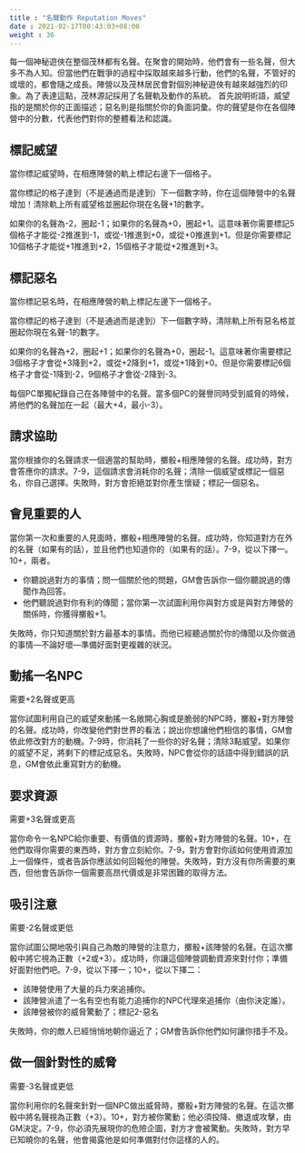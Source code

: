 ```yaml
---
title : "名聲動作 Reputation Moves"
date : 2021-02-17T00:43:03+08:00
weight : 36
---
```


每一個神秘遊俠在整個茂林都有名聲。在聚會的開始時，他們會有一些名聲，但大多不為人知。但當他們在戰爭的過程中採取越來越多行動，他們的名聲，不管好的或壞的，都會隨之成長。陣營以及茂林居民會對個別神秘遊俠有越來越強烈的印象。為了表達這點，茂林源記採用了名聲軌及動作的系統。
首先說明術語，威望指的是關於你的正面描述；惡名則是指關於你的負面詞彙。你的聲望是你在各個陣營中的分數，代表他們對你的整體看法和認識。

## 標記威望

當你標記威望時，在相應陣營的軌上標記右邊下一個格子。

當你標記的格子達到（不是通過而是達到）下一個數字時，你在這個陣營中的名聲增加！清除軌上所有威望格並圈起你現在名聲+1的數字。

如果你的名聲為-2，圈起-1；如果你的名聲為+0，圈起+1。這意味著你需要標記5個格子才能從-2推進到-1，或從-1推進到+0，或從+0推進到+1。但是你需要標記10個格子才能從+1推進到+2，15個格子才能從+2推進到+3。

## 標記惡名

當你標記惡名時，在相應陣營的軌上標記左邊下一個格子。

當你標記的格子達到（不是通過而是達到）下一個數字時，清除軌上所有惡名格並圈起你現在名聲-1的數字。

如果你的名聲為+2，圈起+1；如果你的名聲為+0，圈起-1。這意味著你需要標記3個格子才會從+3降到+2，或從+2降到+1，或從+1降到+0。但是你需要標記6個格子才會從-1降到-2，9個格子才會從-2降到-3。

每個PC單獨紀錄自己在各陣營中的名聲。當多個PC的聲譽同時受到威脅的時候，將他們的名聲加在一起（最大+4，最小-3）。

## 請求協助

當你根據你的名聲請求一個適當的幫助時，擲骰+相應陣營的名聲。成功時，對方會答應你的請求。7-9，這個請求會消耗你的名聲；清除一個威望或標記一個惡名，你自己選擇。失敗時，對方會拒絕並對你產生懷疑；標記一個惡名。

## 會見重要的人

當你第一次和重要的人見面時，擲骰+相應陣營的名聲。成功時，你知道對方在外的名聲（如果有的話），並且他們也知道你的（如果有的話）。7-9，從以下擇一。10+，兩者。
- 你聽說過對方的事情；問一個關於他的問題，GM會告訴你一個你聽說過的傳聞作為回答。
- 他們聽說過對你有利的傳聞；當你第一次試圖利用你與對方或是與對方陣營的關係時，你獲得擲骰+1。

失敗時，你只知道關於對方最基本的事情。而他已經聽過關於你的傳聞以及你做過的事情—不論好壞—準備好面對更複雜的狀況。

## 動搖一名NPC

需要+2名聲或更高

當你試圖利用自己的威望來動搖一名敞開心胸或是脆弱的NPC時，擲骰+對方陣營的名聲。成功時，你改變他們對世界的看法；說出你想讓他們相信的事情，GM會依此修改對方的動機。7-9時，你消耗了一些你的好名聲；清除3點威望。如果你的威望不足，將剩下的標記成惡名。失敗時，NPC會從你的話語中得到錯誤的訊息，GM會依此重寫對方的動機。

## 要求資源

需要+3名聲或更高

當你命令一名NPC給你重要、有價值的資源時，擲骰+對方陣營的名聲。10+，在他們取得你需要的東西時，對方會立刻給你。7-9，對方會對你該如何使用資源加上一個條件，或者告訴你應該如何回報他的陣營。失敗時，對方沒有你所需要的東西，但他會告訴你一個需要高昂代價或是非常困難的取得方法。

## 吸引注意

需要-2名聲或更低

當你試圖公開地吸引與自己為敵的陣營的注意力，擲骰+該陣營的名聲。在這次擲骰中將它視為正數（+2或+3）。成功時，你讓這個陣營調動資源來對付你；準備好面對他們吧。7-9，從以下擇一；10+，從以下擇二：
- 該陣營使用了大量的兵力來追捕你。
- 該陣營派遣了一名有空也有能力追捕你的NPC代理來追捕你（由你決定誰）。
- 該陣營被你的威脅驚動了；標記2-惡名

失敗時，你的敵人已經悄悄地朝你逼近了；GM會告訴你他們如何讓你措手不及。

## 做一個針對性的威脅

需要-3名聲或更低

當你利用你的名聲來針對一個NPC做出威脅時，擲骰+對方陣營的名聲。在這次擲骰中將名聲視為正數（+3）。10+，對方被你驚動；他必須投降、撤退或攻擊，由GM決定。7-9，你必須先展現你的危險企圖，對方才會被驚動。失敗時，對方早已知曉你的名聲，他會揭露他是如何準備對付你這樣的人的。
